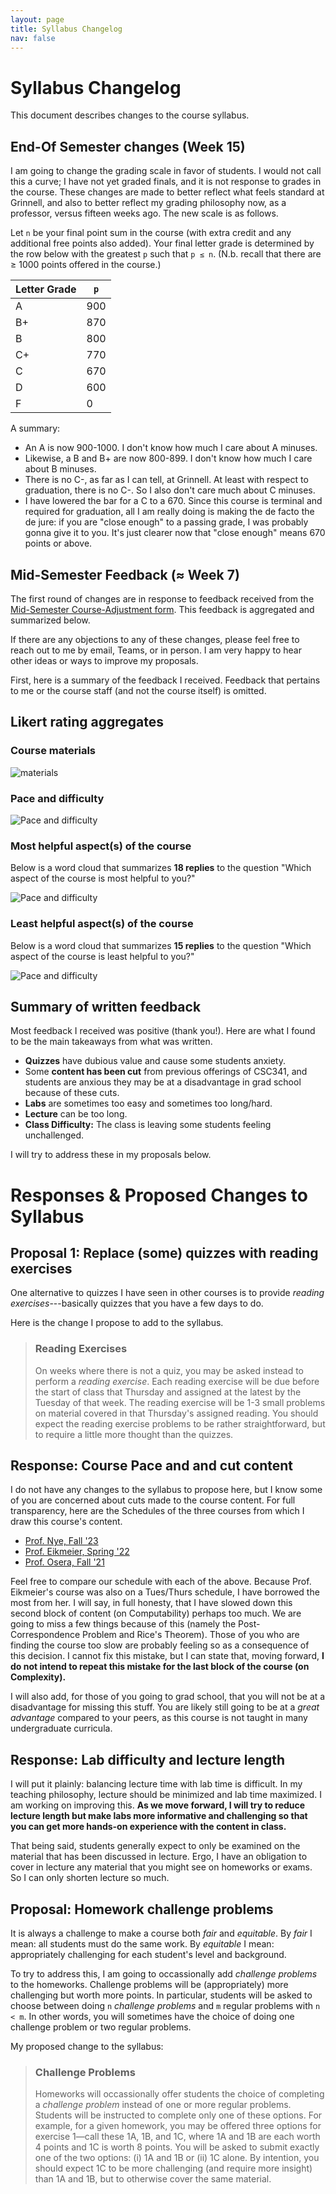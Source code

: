 ```yaml
---
layout: page
title: Syllabus Changelog
nav: false
---
```


# Syllabus Changelog

This document describes changes to the course syllabus. 

## End-Of Semester changes (Week 15)

I am going to change the grading scale in favor of students. I would not call this a curve; I have not yet graded finals, and it is not response to grades in the course. These changes are made to better reflect what feels standard at Grinnell, and also to better reflect my grading philosophy now, as a professor, versus fifteen weeks ago. The new scale is as follows.

Let `n` be your final point sum in the course (with extra credit and any additional free points also added). Your final letter grade is determined by the row below with the greatest `p` such that `p ≤ n`. (N.b. recall that there are ≥ 1000 points offered in the course.)

| Letter Grade |  `p`  |
|--------------|-----|
| A            | 900 |
| B+           | 870 |
| B            | 800 |
| C+           | 770 |
| C            | 670 |
| D            | 600 |
| F            | 0   |

A summary:
- An A is now 900-1000. I don't know how much I care about A minuses.
- Likewise, a B and B+ are now 800-899. I don't know how much I care about B minuses.
- There is no C-, as far as I can tell, at Grinnell. At least with respect to graduation, there is no C-. So I also don't care much about C minuses.
- I have lowered the bar for a C to a 670. Since this course is terminal and required for graduation, all I am really doing is making the de facto the de jure: if you are "close enough" to a passing grade, I was probably gonna give it to you. It's just clearer now that "close enough" means 670 points or above. 

## Mid-Semester Feedback (≈ Week 7)

The first round of changes are in response to feedback received from the [Mid-Semester Course-Adjustment form](https://forms.office.com/r/3tz1N8cxnw). This feedback is aggregated and summarized below.

If there are any objections to any of these changes, please feel free to reach out to me by email, Teams, or in person. I am very happy to hear other ideas or ways to improve my proposals.

First, here is a summary of the feedback I received. Feedback that pertains to me or the course staff (and not the course itself) is omitted.

## Likert rating aggregates

### Course materials

![materials](../assets/images/materials.png)

### Pace and difficulty

![Pace and difficulty](../assets/images/pace-and-difficulty.png)

### Most helpful aspect(s) of the course

Below is a word cloud that summarizes **18 replies** to the question "Which aspect of the course is most helpful to you?"

![Pace and difficulty](../assets/images/most-helpful.png)

### Least helpful aspect(s) of the course

Below is a word cloud that summarizes **15 replies** to the question "Which aspect of the course is least helpful to you?"

![Pace and difficulty](../assets/images/least-helpful.png)

## Summary of written feedback

Most feedback I received was positive (thank you!). Here are what I found to be the main takeaways from what was written.

- **Quizzes** have dubious value and cause some students anxiety.
- Some **content has been cut** from previous offerings of CSC341, and students are anxious they may be at a disadvantage in grad school because of these cuts.
- **Labs** are sometimes too easy and sometimes too long/hard. 
- **Lecture** can be too long.
- **Class Difficulty:** The class is leaving some students feeling unchallenged.

I will try to address these in my proposals below.

# Responses & Proposed Changes to Syllabus

## Proposal 1: Replace (some) quizzes with reading exercises

One alternative to quizzes I have seen in other courses is to provide _reading exercises_---basically quizzes that you have a few days to do.

Here is the change I propose to add to the syllabus.

> ### Reading Exercises
>
> On weeks where there is not a quiz, you may be asked instead to perform a _reading exercise_. Each reading exercise will be due before the start of class that Thursday and assigned at the latest by the Tuesday of that week. The reading exercise will be 1-3 small problems on material covered in that Thursday's assigned reading. You should expect the reading exercise problems to be rather straightforward, but to require a little more thought than the quizzes.


## Response: Course Pace and and cut content

I do not have any changes to the syllabus to propose here, but I know some of you are concerned about cuts made to the course content. For full transparency, here are the Schedules of the three courses from which I draw this course's content.

- [Prof. Nye, Fall '23](https://nye.cs.grinnell.edu/course-sites/csc341f23)
- [Prof. Eikmeier, Spring '22](https://eikmeier.sites.grinnell.edu/csc-341-spring-2022/schedule/)
- [Prof. Osera, Fall '21](https://osera.cs.grinnell.edu/csc341/)

Feel free to compare our schedule with each of the above. Because Prof. Eikmeier's course was also on a Tues/Thurs schedule, I have borrowed the most from her. I will say, in full honesty, that I have slowed down this second block of content (on Computability) perhaps too much. We are going to miss a few things because of this (namely the Post-Correspondence Problem and Rice's Theorem). Those of you who are finding the course too slow are probably feeling so as a consequence of this decision. I cannot fix this mistake, but I can state that, moving forward, **I do not intend to repeat this mistake for the last block of the course (on Complexity).**

I will also add, for those of you going to grad school, that you will not be at a disadvantage for missing this stuff. You are likely still going to be at a _great advantage_ compared to your peers, as this course is not taught in many undergraduate curricula.

## Response: Lab difficulty and lecture length

I will put it plainly: balancing lecture time with lab time is difficult. In my teaching philosophy, lecture should be minimized and lab time maximized. I am working on improving this. **As we move forward, I will try to reduce lecture length but make labs more informative and challenging so that you can get more hands-on experience with the content in class.** 

That being said, students generally expect to only be examined on the material that has been discussed in lecture. Ergo, I have an obligation to cover in lecture any material that you might see on homeworks or exams. So I can only shorten lecture so much.

## Proposal: Homework challenge problems

It is always a challenge to make a course both _fair_ and _equitable_. By _fair_ I mean: all students must do the same work. By _equitable_ I mean: appropriately challenging for each student's level and background. 


To try to address this, I am going to occassionally add _challenge problems_ to the homeworks. Challenge problems will be (appropriately) more challenging but worth more points. In particular, students will be asked to choose between doing `n` _challenge problems_ and `m` regular problems with `n < m`. In other words, you will sometimes have the choice of doing one challenge problem or two regular problems.

My proposed change to the syllabus:

> ### Challenge Problems
>
> Homeworks will occassionally offer students the choice of completing a _challenge problem_ instead of one or more regular problems. Students will be instructed to complete only one of these options. For example, for a given homework, you may be offered three options for exercise 1—call these 1A, 1B, and 1C, where 1A and 1B are each worth 4 points and 1C is worth 8 points. You will be asked to submit exactly one of the two options: (i) 1A and 1B or (ii) 1C alone. By intention, you should expect 1C to be more challenging (and require more insight) than 1A and 1B, but to otherwise cover the same material.


